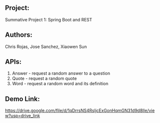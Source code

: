 ## Project: 
Summative Project 1: Spring Boot and REST

## Authors: 
Chris Rojas, Jose Sanchez, Xiaowen Sun

## APIs:
1. Answer - request a random answer to a question
2. Quote - request a random quote
3. Word - request a random word and its definition

## Demo Link:
https://drive.google.com/file/d/1qDrrsNS4RsIjcExGonHqmGN31d9d8Ile/view?usp=drive_link